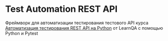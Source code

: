 # Test Automation REST API

Фреймворк для автоматизации тестирования тестового API курса [Автоматизация тестирования REST API на Python](https://www.learnqa.ru/python_api) от LearnQA с помощью Python и Pytest
